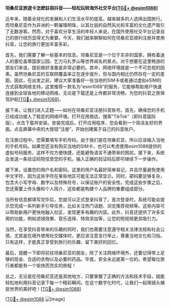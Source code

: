 **坦桑尼亚旅遊卡怎麽註冊抖音——轻松玩转海外社交平台[[TG💪+ @esim1088](https://t.me/s/esim1088)]**

近年来，随着全球化的发展和人们生活水平的提高，越来越多的人选择出国旅行。而坦桑尼亚作为非洲的一颗璀璨明珠，以其壮丽的自然风光和丰富的文化遗产吸引了无数游客。然而，对于喜欢分享生活的年轻人来说，在国外使用社交平台记录自己的旅行经历显得尤为重要。今天，我们就来聊聊如何在坦桑尼亚顺利注册并使用抖音，让您的旅行更加丰富多彩。

首先，我们需要了解一些基本的信息。坦桑尼亚是一个位于东非的国家，拥有着迷人的塞伦盖蒂国家公园、乞力马扎罗山等世界闻名的景点。对于想要在这里畅游的朋友们来说，提前做好准备是非常必要的。其中，网络环境就是一个不可忽视的因素。虽然坦桑尼亚的互联网覆盖率正在逐步提升，但与国内相比仍然存在一定的差距。因此，在出发之前，建议大家准备好一张当地的SIM卡或者通过虚拟eSIM的方式获取网络支持。这里推荐一款名为“esim1088”的服务，它能够帮助用户快速连接到全球各地的移动网络，无论是下载还是上传都非常流畅，为您的抖音之旅保驾护航[[TG💪+ @esim1088](https://t.me/s/esim1088)]。

接下来，让我们进入正题——如何在坦桑尼亚注册抖音账号。首先，确保您的手机已经成功接入了稳定的网络环境。打开应用商店，搜索“TikTok”（即抖音国际版），点击下载并安装。安装完成后，打开应用程序，您会看到一个简洁友好的界面。点击屏幕中央的大按钮“注册”，开始创建属于自己的抖音账户。

在注册过程中，您需要填写手机号码。由于我们是在坦桑尼亚，所以应该输入当地的手机号码。如果您还没有购买当地的SIM卡，也可以考虑使用esim1088提供的虚拟号码服务，这样不仅方便快捷，还能避免语言不通带来的困扰。接下来，系统会发送一条验证码短信至您的手机，输入正确的验证码后即可继续下一步操作。

接下来，设置您的用户名和密码。这里的用户名最好简单易记，并且尽量避免使用中文字符，因为这些字符在某些地区可能无法正常显示。同时，密码要足够复杂，包含大小写字母、数字以及特殊符号，以保证账户的安全性。完成这些步骤之后，您还需要上传头像和个人简介，这些都是构建个人品牌的重要组成部分。

当所有信息都填写完毕后，您就可以正式登录抖音了。首次登录时，系统可能会提示您完成一系列新手引导任务，比如关注热门话题、浏览推荐视频等。这些内容可以帮助新用户更快地融入社区，发现更多有趣的内容。此外，抖音还提供了许多实用的功能，例如滤镜效果、音乐选择、特效添加等，让您的短视频更具吸引力。

当然，在享受抖音带来的乐趣的同时，我们也需要注意遵守相关法律法规和社会公德。尤其是在境外使用社交媒体时，更应该注意言行举止，尊重当地文化和习俗。只有这样，才能真正享受到旅行的乐趣，留下美好的回忆。

最后，提醒一下即将前往坦桑尼亚的朋友，除了关注网络环境外，还要记得带上足够的现金、合适的衣物以及必要的药品。毕竟，安全永远是第一位的。希望每位旅行者都能有一个愉快而充实的旅程！

总之，无论是在坦桑尼亚还是其他地方，只要掌握了正确的方法和技术手段，就能轻松地利用抖音记录下每一个精彩瞬间。在这个数字化时代，让我们一起用镜头捕捉世界的美好吧！[[TG💪+ @esim1088](https://t.me/s/esim1088)]

[[TG💪+ @esim1088](https://t.me/s/esim1088) ![Image](https://i.postimg.cc/4NQfJmqS/Snipaste-2025-05-13-00-14-12.png)]